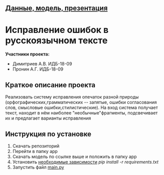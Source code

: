 ## [Данные, модель, презентация](https://drive.google.com/drive/folders/14GvCTtqMJvdqfS19SvmbJ0Cxny0Qe_wZ?usp=sharing)

# Исправление ошибок в русскоязычном тексте
**Участники проекта:**<br>
* Димитриев А.В. ИДБ-18-09<br>
* Пронин А.Г. ИДБ-18-09
## Краткое описание проекта
Реализовать систему исправления опечаток разной природы (орфографических,грамматических -- запятые, ошибки согласования слов, смысловые ошибки,стилистические). На вход система получает текст, находит в нём наиболее "необычные"фрагменты, подсвечивает их и предлагает варианты исправления
## Инструкция по установке
1. Скачать репозиторий
2. Перейти в папку app
3. Скачать модель по ссылке выше и положить в папку app
4. Установить [необходимые зависимости](app/requirements.txt) <i> pip install -r requirements.txt </i>
5. Запустить файл [main.py](app/main.py)
